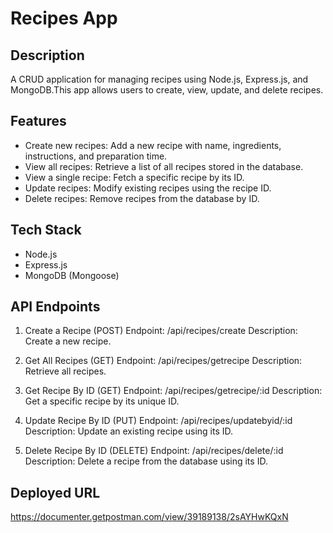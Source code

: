 # Recipes App

## Description

A CRUD application for managing recipes using Node.js, Express.js, and MongoDB.This app allows users to create, view, update, and delete recipes.

## Features

- Create new recipes: Add a new recipe with name, ingredients, instructions, and preparation time.
- View all recipes: Retrieve a list of all recipes stored in the database.
- View a single recipe: Fetch a specific recipe by its ID.
- Update recipes: Modify existing recipes using the recipe ID.
- Delete recipes: Remove recipes from the database by ID.

## Tech Stack

- Node.js
- Express.js
- MongoDB (Mongoose)

## API Endpoints

1. Create a Recipe (POST)
   Endpoint: /api/recipes/create
   Description: Create a new recipe.

2. Get All Recipes (GET)
   Endpoint: /api/recipes/getrecipe
   Description: Retrieve all recipes.

3. Get Recipe By ID (GET)
   Endpoint: /api/recipes/getrecipe/:id
   Description: Get a specific recipe by its unique ID.

4. Update Recipe By ID (PUT)
   Endpoint: /api/recipes/updatebyid/:id
   Description: Update an existing recipe using its ID.

5. Delete Recipe By ID (DELETE)
   Endpoint: /api/recipes/delete/:id
   Description: Delete a recipe from the database using its ID.

## Deployed URL

https://documenter.getpostman.com/view/39189138/2sAYHwKQxN
